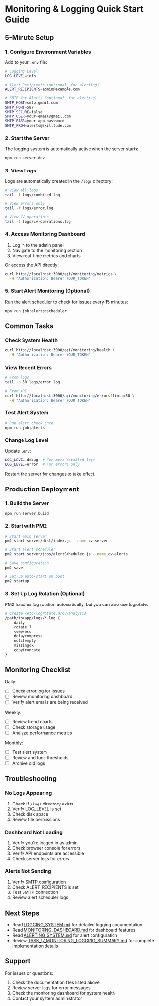 # Monitoring & Logging Quick Start Guide

## 5-Minute Setup

### 1. Configure Environment Variables

Add to your `.env` file:

```bash
# Logging Level
LOG_LEVEL=info

# Alert Recipients (optional, for alerting)
ALERT_RECIPIENTS=admin@example.com

# SMTP for Alerts (optional, for alerting)
SMTP_HOST=smtp.gmail.com
SMTP_PORT=587
SMTP_SECURE=false
SMTP_USER=your-email@gmail.com
SMTP_PASS=your-app-password
SMTP_FROM=alerts@skilltude.com
```

### 2. Start the Server

The logging system is automatically active when the server starts:

```bash
npm run server:dev
```

### 3. View Logs

Logs are automatically created in the `/logs` directory:

```bash
# View all logs
tail -f logs/combined.log

# View errors only
tail -f logs/error.log

# View CV operations
tail -f logs/cv-operations.log
```

### 4. Access Monitoring Dashboard

1. Log in to the admin panel
2. Navigate to the monitoring section
3. View real-time metrics and charts

Or access the API directly:

```bash
curl http://localhost:3000/api/monitoring/metrics \
  -H "Authorization: Bearer YOUR_TOKEN"
```

### 5. Start Alert Monitoring (Optional)

Run the alert scheduler to check for issues every 15 minutes:

```bash
npm run job:alerts:scheduler
```

## Common Tasks

### Check System Health

```bash
curl http://localhost:3000/api/monitoring/health \
  -H "Authorization: Bearer YOUR_TOKEN"
```

### View Recent Errors

```bash
# From logs
tail -n 50 logs/error.log

# From API
curl http://localhost:3000/api/monitoring/errors?limit=50 \
  -H "Authorization: Bearer YOUR_TOKEN"
```

### Test Alert System

```bash
# Run alert check once
npm run job:alerts
```

### Change Log Level

Update `.env`:
```bash
LOG_LEVEL=debug  # For more detailed logs
LOG_LEVEL=error  # For errors only
```

Restart the server for changes to take effect.

## Production Deployment

### 1. Build the Server

```bash
npm run server:build
```

### 2. Start with PM2

```bash
# Start main server
pm2 start server/dist/index.js --name cv-server

# Start alert scheduler
pm2 start server/jobs/alertScheduler.js --name cv-alerts

# Save configuration
pm2 save

# Set up auto-start on boot
pm2 startup
```

### 3. Set Up Log Rotation (Optional)

PM2 handles log rotation automatically, but you can also use logrotate:

```bash
# Create /etc/logrotate.d/cv-analysis
/path/to/app/logs/*.log {
    daily
    rotate 7
    compress
    delaycompress
    notifempty
    missingok
    copytruncate
}
```

## Monitoring Checklist

Daily:
- [ ] Check error.log for issues
- [ ] Review monitoring dashboard
- [ ] Verify alert emails are being received

Weekly:
- [ ] Review trend charts
- [ ] Check storage usage
- [ ] Analyze performance metrics

Monthly:
- [ ] Test alert system
- [ ] Review and tune thresholds
- [ ] Archive old logs

## Troubleshooting

### No Logs Appearing

1. Check if `/logs` directory exists
2. Verify LOG_LEVEL is set
3. Check disk space
4. Review file permissions

### Dashboard Not Loading

1. Verify you're logged in as admin
2. Check browser console for errors
3. Verify API endpoints are accessible
4. Check server logs for errors

### Alerts Not Sending

1. Verify SMTP configuration
2. Check ALERT_RECIPIENTS is set
3. Test SMTP connection
4. Review alert scheduler logs

## Next Steps

- Read [LOGGING_SYSTEM.md](./LOGGING_SYSTEM.md) for detailed logging documentation
- Read [MONITORING_DASHBOARD.md](./MONITORING_DASHBOARD.md) for dashboard features
- Read [ALERTING_SYSTEM.md](./ALERTING_SYSTEM.md) for alert configuration
- Review [TASK_17_MONITORING_LOGGING_SUMMARY.md](./TASK_17_MONITORING_LOGGING_SUMMARY.md) for complete implementation details

## Support

For issues or questions:
1. Check the documentation files listed above
2. Review server logs for error messages
3. Check the monitoring dashboard for system health
4. Contact your system administrator
